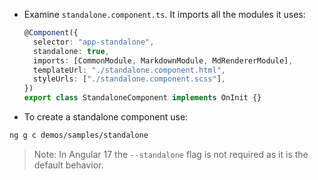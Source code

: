 - Examine `standalone.component.ts`. It imports all the modules it uses:

  ```typescript
  @Component({
    selector: "app-standalone",
    standalone: true,
    imports: [CommonModule, MarkdownModule, MdRendererModule],
    templateUrl: "./standalone.component.html",
    styleUrls: ["./standalone.component.scss"],
  })
  export class StandaloneComponent implements OnInit {}
  ```

- To create a standalone component use:

```bash
ng g c demos/samples/standalone
```

> Note: In Angular 17 the `--standalone` flag is not required as it is the default behavior.

